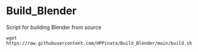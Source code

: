 # Build_Blender

Script for building Blender from source

```
wget https://raw.githubusercontent.com/HPPinata/Build_Blender/main/build.sh
```
